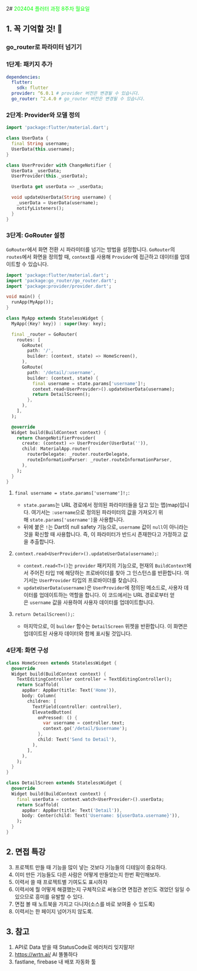 2# <span style="color:lime">202404 플러터 과정 8주차 월요일</span>   

## 1. 꼭 기억할 것! 🏅
### go_router로 파라미터 넘기기
### 1단계: 패키지 추가
```yaml
dependencies:
  flutter:
    sdk: flutter
  provider: ^6.0.1 # provider 버전은 변경될 수 있습니다.
  go_router: ^2.4.0 # go_router 버전은 변경될 수 있습니다.
```

### 2단계: Provider와 모델 정의
```dart
import 'package:flutter/material.dart';

class UserData {
  final String username;
  UserData(this.username);
}

class UserProvider with ChangeNotifier {
  UserData _userData;
  UserProvider(this._userData);

  UserData get userData => _userData;

  void updateUserData(String username) {
    _userData = UserData(username);
    notifyListeners();
  }
}
```

### 3단계: GoRouter 설정
`GoRouter`에서 화면 전환 시 파라미터를 넘기는 방법을 설정합니다. `GoRouter`의 `routes`에서 화면을 정의할 때, `context`를 사용해 `Provider`에 접근하고 데이터를 업데이트할 수 있습니다.
```dart
import 'package:flutter/material.dart';
import 'package:go_router/go_router.dart';
import 'package:provider/provider.dart';

void main() {
  runApp(MyApp());
}

class MyApp extends StatelessWidget {
  MyApp({Key? key}) : super(key: key);

  final _router = GoRouter(
    routes: [
      GoRoute(
        path: '/',
        builder: (context, state) => HomeScreen(),
      ),
      GoRoute(
        path: '/detail/:username',
        builder: (context, state) {
          final username = state.params['username']!;
          context.read<UserProvider>().updateUserData(username);
          return DetailScreen();
        },
      ),
    ],
  );

  @override
  Widget build(BuildContext context) {
    return ChangeNotifierProvider(
      create: (context) => UserProvider(UserData('')),
      child: MaterialApp.router(
        routerDelegate: _router.routerDelegate,
        routeInformationParser: _router.routeInformationParser,
      ),
    );
  }
}
```
1. `final username = state.params['username']!;`:
    
    - `state.params`는 URL 경로에서 정의된 파라미터들을 담고 있는 맵(map)입니다. 여기서는 `:username`으로 정의된 파라미터의 값을 가져오기 위해 `state.params['username']`을 사용합니다.
    - 뒤에 붙은 `!`는 Dart의 null safety 기능으로, `username` 값이 `null`이 아니라는 것을 확신할 때 사용합니다. 즉, 이 파라미터가 반드시 존재한다고 가정하고 값을 추출합니다.
2. `context.read<UserProvider>().updateUserData(username);`:
    
    - `context.read<T>()`는 `provider` 패키지의 기능으로, 현재의 `BuildContext`에서 주어진 타입 `T`에 해당하는 프로바이더를 찾아 그 인스턴스를 반환합니다. 여기서는 `UserProvider` 타입의 프로바이더를 찾습니다.
    - `updateUserData(username)`은 `UserProvider`에 정의된 메소드로, 사용자 데이터를 업데이트하는 역할을 합니다. 이 코드에서는 URL 경로로부터 얻은 `username` 값을 사용하여 사용자 데이터를 업데이트합니다.
3. `return DetailScreen();`:
    
    - 마지막으로, 이 `builder` 함수는 `DetailScreen` 위젯을 반환합니다. 이 화면은 업데이트된 사용자 데이터와 함께 표시될 것입니다.


### 4단계: 화면 구성
```dart
class HomeScreen extends StatelessWidget {
  @override
  Widget build(BuildContext context) {
    TextEditingController controller = TextEditingController();
    return Scaffold(
      appBar: AppBar(title: Text('Home')),
      body: Column(
        children: [
          TextField(controller: controller),
          ElevatedButton(
            onPressed: () {
              var username = controller.text;
              context.go('/detail/$username');
            },
            child: Text('Send to Detail'),
          ),
        ],
      ),
    );
  }
}

class DetailScreen extends StatelessWidget {
  @override
  Widget build(BuildContext context) {
    final userData = context.watch<UserProvider>().userData;
    return Scaffold(
      appBar: AppBar(title: Text('Detail')),
      body: Center(child: Text('Username: ${userData.username}')),
    );
  }
}
```

## 2. 면접 특강

3. 프로젝트 만들 때 기능을 많이 넣는 것보다 기능들의 디테일이 중요하다.
4. 이미 만든 기능들도 다른 사람은 어떻게 만들었는지 한번 확인해보자.
5. 이력서 쓸 때 프로젝트별 기여도도 표시하자
6. 이력서에 뭘 어떻게 해결했는지 구체적으로 써놓으면 면접관 본인도 겪었던 일일 수 있으므로 흥미를 유발할 수 있다.
7. 면접 볼 때 노트북을 가지고 다니자(소스를 바로 보여줄 수 있도록)
8. 이력서는 한 페이지 넘어가지 않도록. 

## 3. 참고
1. API로 Data 받을 때 StatusCode로 에러처리 잊지말자!
2. https://wrtn.ai/ AI 똘똘하다
3. fastlane, firebase 내 배포 자동화 툴
